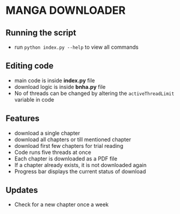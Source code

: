 # MANGA DOWNLOADER

## Running the script

* run `python index.py --help` to view all commands

## Editing code

* main code is inside **index.py** file
* download logic is inside **bnha.py** file
* No of threads can be changed by altering the `activeThreadLimit` variable in code

## Features

* download a single chapter
* download all chapters or till mentioned chapter
* download first few chapters for trial reading
* Code runs five threads at once
* Each chapter is downloaded as a PDF file
* If a chapter already exists, it is not downloaded again
* Progress bar displays the current status of download

## Updates

* Check for a new chapter once a week

